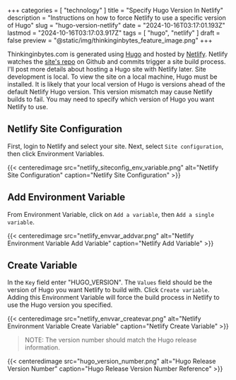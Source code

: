 +++
categories = [ "technology" ]
title = "Specify Hugo Version In Netlify"
description = "Instructions on how to force Netlify to use a specific version of Hugo"
slug = "hugo-version-netlify"
date = "2024-10-16T03:17:01.193Z"
lastmod = "2024-10-16T03:17:03.917Z"
tags = [ "hugo", "netlify" ]
draft = false
preview = "@static/img/thinkinginbytes_feature_image.png"
+++


Thinkinginbytes.com is generated using [Hugo](https://gohugo.io) and hosted by [Netlify](https://www.netlify.com).
Netlify watches the [site's repo](https://github.com/chadmando/thinkinginbytes) on Github and commits trigger a site build process.
I'll post more details about hosting a Hugo site with Netlify later.
Site development is local.
To view the site on a local machine, Hugo must be installed.
It is likely that your local version of Hugo is versions ahead of the default Netlify Hugo version.
This version mismatch may cause Netlify builds to fail.
You may need to specify which version of Hugo you want Netlify to use.
<!--more-->
## Netlify Site Configuration

First, login to Netlify and select your site.
Next, select `Site configuration`, then click Environment Variables.

{{< centeredimage src="netlify_siteconfig_env_variable.png" alt="Netlify Site Configuration" caption="Netlify Site Configuration" >}}

## Add Environment Variable

From Environment Variable, click on `Add a variable`, then `Add a single variable`.

{{< centeredimage src="netlify_envvar_addvar.png" alt="Netlify Environment Variable Add Variable" caption="Netlify Add Variable" >}}

## Create Variable

In the `Key` field enter "HUGO_VERSION".
The `Values` field should be the version of Hugo you want Netlify to build with.
Click `Create variable`.
Adding this Environment Variable will force the build process in Netlify to use the Hugo version you specified.

{{< centeredimage src="netlify_envvar_createvar.png" alt="Netlify Environment Variable Create Variable" caption="Netlify Create Variable" >}}

> NOTE: The version number should match the Hugo release information.

{{< centeredimage src="hugo_version_number.png" alt="Hugo Release Version Number" caption="Hugo Release Version Number Reference" >}}
